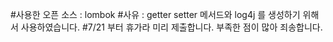 #사용한 오픈 소스 : lombok 
#사유 : getter setter 메서드와 log4j 를 생성하기 위해서 사용하였습니다.
#7/21 부터 휴가라 미리 제출합니다. 부족한 점이 많아 죄송합니다.

